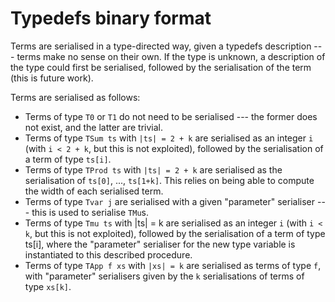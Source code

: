 
# Typedefs binary format

Terms are serialised in a type-directed way, given a typedefs
description --- terms make no sense on their own. If the type is
unknown, a description of the type could first be serialised, followed
by the serialisation of the term (this is future work).

Terms are serialised as follows:

- Terms of type `T0` or `T1` do not need to be serialised --- the former does not exist, and the latter are trivial.
- Terms of type `TSum ts` with `|ts| = 2 + k` are serialised as an integer `i` (with `i < 2 + k`, but this is not exploited), followed by the serialisation of a term of type `ts[i]`.
- Terms of type `TProd ts` with `|ts| = 2 + k` are serialised as the serialisation of `ts[0]`, ..., `ts[1+k]`. This relies on being able to compute the width of each serialised term.
- Terms of type `Tvar j` are serialised with a given "parameter" serialiser --- this is used to serialise `TMu`s.
- Terms of type `Tmu ts` with |ts| = k are serialised as an integer `i` (with `i < k`, but this is not exploited), followed by the serialisation of a term of type ts[i], where the "parameter" serialiser for the new type variable is instantiated to this described procedure.
- Terms of type `TApp f xs` with `|xs| = k` are serialised as terms of type `f`, with "parameter" serialisers given by the `k` serialisations of terms of type `xs[k]`.
